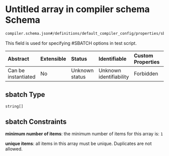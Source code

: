 # Untitled array in compiler schema Schema

```txt
compiler.schema.json#/definitions/default_compiler_config/properties/sbatch
```

This field is used for specifying #SBATCH options in test script.

| Abstract            | Extensible | Status         | Identifiable            | Custom Properties | Additional Properties | Access Restrictions | Defined In                                                                   |
| :------------------ | :--------- | :------------- | :---------------------- | :---------------- | :-------------------- | :------------------ | :--------------------------------------------------------------------------- |
| Can be instantiated | No         | Unknown status | Unknown identifiability | Forbidden         | Allowed               | none                | [compiler.schema.json\*](../out/compiler.schema.json "open original schema") |

## sbatch Type

`string[]`

## sbatch Constraints

**minimum number of items**: the minimum number of items for this array is: `1`

**unique items**: all items in this array must be unique. Duplicates are not allowed.
